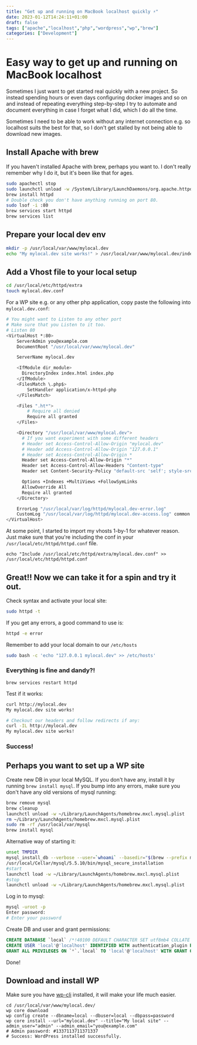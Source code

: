 ```yaml
---
title: "Get up and running on MacBook localhost quickly ⚡️"
date: 2023-01-12T14:24:11+01:00
draft: false
tags: ["apache","localhost","php","wordpress","wp","brew"]
categories: ["Development"]
---
```


# Easy way to get up and running on MacBook localhost

Sometimes I just want to get started real quickly with a new project. So instead spending hours or even days configuring docker images and so on and instead of repeating everything step-by-step I try to automate and document everything in case I forget what I did, which I do all the time.

Sometimes I need to be able to work without any internet connection e.g. so localhost suits the best for that, so I don't get stalled by not being able to download new images.


## Install Apache with brew

If you haven't installed Apache with brew, perhaps you want to. I don't really remember why I do it, but it's been like that for ages.

```sh
sudo apachectl stop
sudo launchctl unload -w /System/Library/LaunchDaemons/org.apache.httpd.plist 2>/dev/null
brew install httpd
# Double check you don't have anything running on port 80.
sudo lsof -i :80
brew services start httpd
brew services list
```

## Prepare your local dev env

```sh
mkdir -p /usr/local/var/www/mylocal.dev
echo "My mylocal.dev site works!" > /usr/local/var/www/mylocal.dev/index.html
```


## Add a Vhost file to your local setup

```sh
cd /usr/local/etc/httpd/extra
touch mylocal.dev.conf
```

For a WP site e.g. or any other php application, copy paste the following into `mylocal.dev.conf`:

```sh
# You might want to Listen to any other port
# Make sure that you Listen to it too.
# Listen 80
<VirtualHost *:80>
    ServerAdmin you@example.com
    DocumentRoot "/usr/local/var/www/mylocal.dev"

    ServerName mylocal.dev

    <IfModule dir_module>
      DirectoryIndex index.html index.php
    </IfModule>
    <FilesMatch \.php$>
        SetHandler application/x-httpd-php
    </FilesMatch>

    <Files ".ht*">
        # Require all denied
        Require all granted
    </Files>

    <Directory "/usr/local/var/www/mylocal.dev">
      # If you want experiment with some different headers
      # Header set Access-Control-Allow-Origin "mylocal.dev"
      # Header add Access-Control-Allow-Origin "127.0.0.1"
      # Header set Access-Control-Allow-Origin *
      Header set Access-Control-Allow-Origin "*"
      Header set Access-Control-Allow-Headers "Content-type"
      Header set Content-Security-Policy "default-src 'self'; style-src 'self' 'unsafe-inline' data:; font-src 'self' 'unsafe-inline' 'unsafe-eval' data:; img-src 'self' data:; script-src 'self' 'unsafe-inline' 'unsafe-eval'; connect-src 'self';"

      Options +Indexes +MultiViews +FollowSymLinks
      AllowOverride All
      Require all granted
    </Directory>

    ErrorLog "/usr/local/var/log/httpd/mylocal.dev-error.log"
    CustomLog "/usr/local/var/log/httpd/mylocal.dev-access.log" common
</VirtualHost>
```

At some point, I started to import my vhosts 1-by-1 for whatever reason.
Just make sure that you're including the conf in your `/usr/local/etc/httpd/httpd.conf` file.
```
echo "Include /usr/local/etc/httpd/extra/mylocal.dev.conf" >> /usr/local/etc/httpd/httpd.conf
```

## Great!! Now we can take it for a spin and try it out.

Check syntax and activate your local site:
```sh
sudo httpd -t
```

If you get any errors, a good command to use is:
```sh
httpd -e error
```

Remember to add your local domain to our `/etc/hosts`
```sh
sudo bash -c 'echo "127.0.0.1 mylocal.dev" >> /etc/hosts'
```

### Everything is fine and dandy?!

```
brew services restart httpd
```

Test if it works:
```sh
curl http://mylocal.dev
My mylocal.dev site works!

# Checkout our headers and follow redirects if any:
curl -IL http://mylocal.dev
My mylocal.dev site works!
```

### Success!

## Perhaps you want to set up a WP site

Create new DB in your local MySQL. If you don't have any, install it by running `brew install mysql`.
If you bump into any errors, make sure you don't have any old versions of mysql running:
```sh
brew remove mysql
brew cleanup
launchctl unload -w ~/Library/LaunchAgents/homebrew.mxcl.mysql.plist
rm ~/Library/LaunchAgents/homebrew.mxcl.mysql.plist
sudo rm -rf /usr/local/var/mysql
brew install mysql
```

Alternative way of starting it:
```sh
unset TMPDIR
mysql_install_db --verbose --user=`whoami` --basedir="$(brew --prefix mysql)" --datadir=/usr/local/var/mysql --tmpdir=/tmp
/usr/local/Cellar/mysql/5.5.10/bin/mysql_secure_installation
#start
launchctl load -w ~/Library/LaunchAgents/homebrew.mxcl.mysql.plist
#stop
launchctl unload -w ~/Library/LaunchAgents/homebrew.mxcl.mysql.plist
```

Log in to mysql:
```sh
mysql -uroot -p
Enter password:
# Enter your password
```

Create DB and user and grant permissions:
```sql
CREATE DATABASE `local` /*!40100 DEFAULT CHARACTER SET utf8mb4 COLLATE utf8mb4_unicode_ci */ /*!80016 DEFAULT ENCRYPTION='N' */
CREATE USER 'local'@'localhost' IDENTIFIED WITH authentication_plugin BY 'password';
GRANT ALL PRIVILEGES ON `*`.`local` TO 'local'@'localhost' WITH GRANT OPTION;
```

Done!


## Download and install WP

Make sure you have [wp-cli](https://wp-cli.org/) installed, it will make your life much easier.
```
cd /usr/local/var/www/mylocal.dev/
wp core download
wp config create --dbname=local --dbuser=local --dbpass=password
wp core install --url="mylocal.dev" --title="My local site" --admin_user="admin" --admin_email="you@example.com"
# Admin password: #1337113711371337
# Success: WordPress installed successfully.
```

